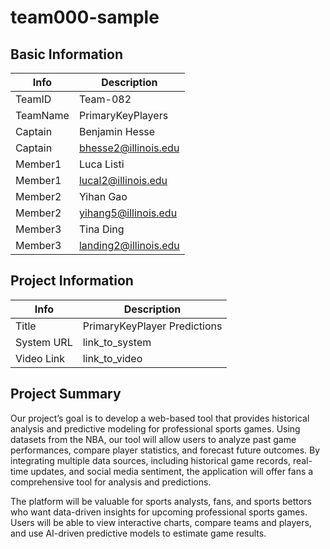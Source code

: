 # team000-sample

## Basic Information

|   Info      |        Description     |
| ----------- | ---------------------- |
| TeamID      |        Team-082        |
| TeamName    |    PrimaryKeyPlayers   |
| Captain     |      Benjamin Hesse    |
| Captain     |  bhesse2@illinois.edu  |
| Member1     |      Luca Listi        |
| Member1     |  lucal2@illinois.edu   |
| Member2     |      Yihan Gao         |
| Member2     |  yihang5@illinois.edu  | 
| Member3     |      Tina Ding         |
| Member3     |  landing2@illinois.edu |

## Project Information

|   Info      |        Description     |
| ----------- | ---------------------- |
|  Title      |PrimaryKeyPlayer Predictions|
| System URL  |      link_to_system    |
| Video Link  |      link_to_video     |

## Project Summary
Our project’s goal is to develop a web-based tool that provides historical analysis and predictive modeling for professional sports games. Using datasets from the NBA, our tool will allow users to analyze past game performances, compare player statistics, and forecast future outcomes. By integrating multiple data sources, including historical game records, real-time updates, and social media sentiment, the application will offer fans a comprehensive tool for analysis and predictions.

The platform will be valuable for sports analysts, fans, and sports bettors who want data-driven insights for upcoming professional sports games. Users will be able to view interactive charts, compare teams and players, and use AI-driven predictive models to estimate game results. 



